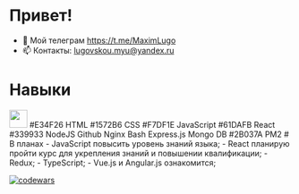 # Привет!
- 💬 Мой телеграм https://t.me/MaximLugo
- 📫 Контакты: lugovskou.myu@yandex.ru
# Навыки
<img height="32" width="32" src="https://cdn.jsdelivr.net/npm/simple-icons@v7/icons/E34F26.svg" />
#E34F26 HTML
#1572B6 CSS
#F7DF1E JavaScript
#61DAFB React
#339933 NodeJS
Github
Nginx
Bash
Express.js
Mongo DB
#2B037A PM2
#  В планах
- JavaScript повысить уровень знаний языка;
- React планирую пройти курс для укрепления знаний и повышении квалификации;
- Redux;
- TypeScript;
- Vue.js и Angular.js ознакомится;


[![codewars](https://www.codewars.com/users/Lugovskoy-Maxim/badges/large)](https://www.codewars.com/users/Lugovskoy-Maxim/)  
